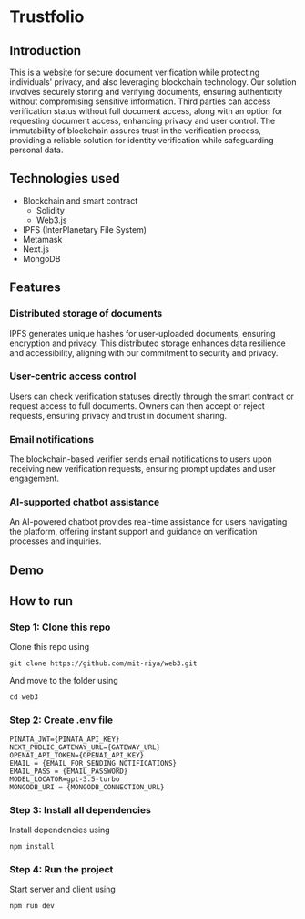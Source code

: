 # Trustfolio

## Introduction
This is a website for secure document verification while protecting individuals' privacy, and also leveraging blockchain technology. Our solution involves securely storing and verifying documents, ensuring authenticity without compromising sensitive information. Third parties can access verification status without full document access, along with an option for requesting document access, enhancing privacy and user control. The immutability of blockchain assures trust in the verification process, providing a reliable solution for identity verification while safeguarding personal data.

## Technologies used

  * Blockchain and smart contract
      * Solidity
      * Web3.js
  * IPFS (InterPlanetary File System)
  * Metamask
  * Next.js
  * MongoDB

        
## Features

### Distributed storage of documents

IPFS generates unique hashes for user-uploaded documents, ensuring encryption and privacy. This distributed storage enhances data resilience and accessibility, aligning with our commitment to security and privacy.

### User-centric access control

 Users can check verification statuses directly through the smart contract or request access to full documents. Owners can then accept or reject requests, ensuring privacy and trust in document sharing.

 ### Email notifications

 The blockchain-based verifier sends email notifications to users upon receiving new verification requests, ensuring prompt updates and user engagement.

 ### AI-supported chatbot assistance

 An AI-powered chatbot provides real-time assistance for users navigating the platform, offering instant support and guidance on verification processes and inquiries.

## Demo

## How to run

### Step 1: Clone this repo
Clone this repo using

    git clone https://github.com/mit-riya/web3.git
  
And move to the folder using

    cd web3

### Step 2: Create .env file

    PINATA_JWT={PINATA_API_KEY}
    NEXT_PUBLIC_GATEWAY_URL={GATEWAY_URL}
    OPENAI_API_TOKEN={OPENAI_API_KEY}
    EMAIL = {EMAIL_FOR_SENDING_NOTIFICATIONS}
    EMAIL_PASS = {EMAIL_PASSWORD}
    MODEL_LOCATOR=gpt-3.5-turbo
    MONGODB_URI = {MONGODB_CONNECTION_URL}

### Step 3: Install all dependencies

Install dependencies using

    npm install

### Step 4: Run the project

Start server and client using

    npm run dev
